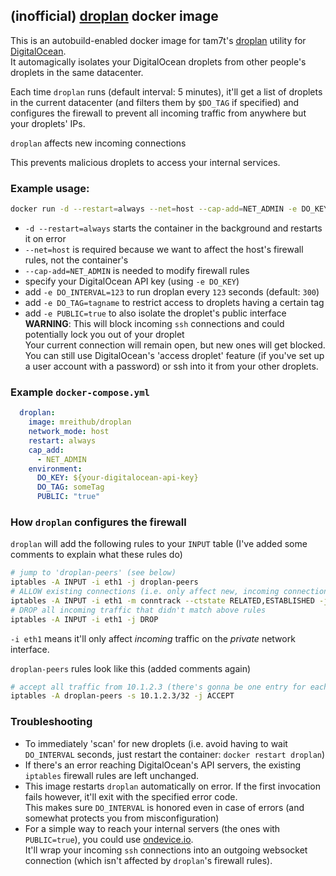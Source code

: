 ## (inofficial) [droplan][droplan] docker image

This is an autobuild-enabled docker image for tam7t's [droplan][droplan] utility for [DigitalOcean][digitalocean].  
It automagically isolates your DigitalOcean droplets from other people's droplets in the same datacenter.

Each time `droplan` runs (default interval: 5 minutes), it'll get a list of droplets in the current datacenter
(and filters them by `$DO_TAG` if specified) and configures the firewall to prevent all incoming traffic
from anywhere but your droplets' IPs.

`droplan` affects new incoming connections

This prevents malicious droplets to access your internal services.

### Example usage:

```sh
docker run -d --restart=always --net=host --cap-add=NET_ADMIN -e DO_KEY=$your_digitalocean_api_key mreithub/droplan
```

- `-d --restart=always` starts the container in the background and restarts it on error
- `--net=host` is required because we want to affect the host's firewall rules, not the container's
- `--cap-add=NET_ADMIN` is needed to modify firewall rules
- specify your DigitalOcean API key (using `-e DO_KEY`)
- add `-e DO_INTERVAL=123` to run droplan every `123` seconds (default: `300`)
- add `-e DO_TAG=tagname` to restrict access to droplets having a certain tag
- add `-e PUBLIC=true` to also isolate the droplet's public interface  
  **WARNING**: This will block incoming `ssh` connections and could potentially lock you out of your droplet  
  Your current connection will remain open, but new ones will get blocked. You can still use DigitalOcean's
  'access droplet' feature (if you've set up a user account with a password) or ssh into it from your other
  droplets.

### Example `docker-compose.yml`

```yaml
  droplan:
    image: mreithub/droplan
    network_mode: host
    restart: always
    cap_add:
      - NET_ADMIN
    environment:
      DO_KEY: ${your-digitalocean-api-key}
      DO_TAG: someTag
      PUBLIC: "true"
```


### How `droplan` configures the firewall

`droplan` will add the following rules to your `INPUT` table (I've added some comments to explain what these rules do)

```sh
# jump to 'droplan-peers' (see below)
iptables -A INPUT -i eth1 -j droplan-peers
# ALLOW existing connections (i.e. only affect new, incoming connections)
iptables -A INPUT -i eth1 -m conntrack --ctstate RELATED,ESTABLISHED -j ACCEPT
# DROP all incoming traffic that didn't match above rules
iptables -A INPUT -i eth1 -j DROP
```

`-i eth1` means it'll only affect *incoming* traffic on the *private* network interface.

`droplan-peers` rules look like this (added comments again)

```sh
# accept all traffic from 10.1.2.3 (there's gonna be one entry for each of your droplets' internal IP)
iptables -A droplan-peers -s 10.1.2.3/32 -j ACCEPT
```

### Troubleshooting

- To immediately 'scan' for new droplets (i.e. avoid having to wait `DO_INTERVAL` seconds, just restart the container: `docker restart droplan`)
- If there's an error reaching DigitalOcean's API servers, the existing `iptables` firewall rules are left unchanged.
- This image restarts `droplan` automatically on error. If the first invocation fails however, it'll exit with the specified error code.  
  This makes sure `DO_INTERVAL` is honored even in case of errors (and somewhat protects you from misconfiguration)
- For a simple way to reach your internal servers (the ones with `PUBLIC=true`), you could use [ondevice.io](https://ondevice.io).  
  It'll wrap your incoming `ssh` connections into an outgoing websocket connection (which isn't affected by `droplan`'s firewall rules).
 

[droplan]: https://hub.docker.com/r/tam7t/droplan/
[digitalocean]: https://digitalocean.com/
